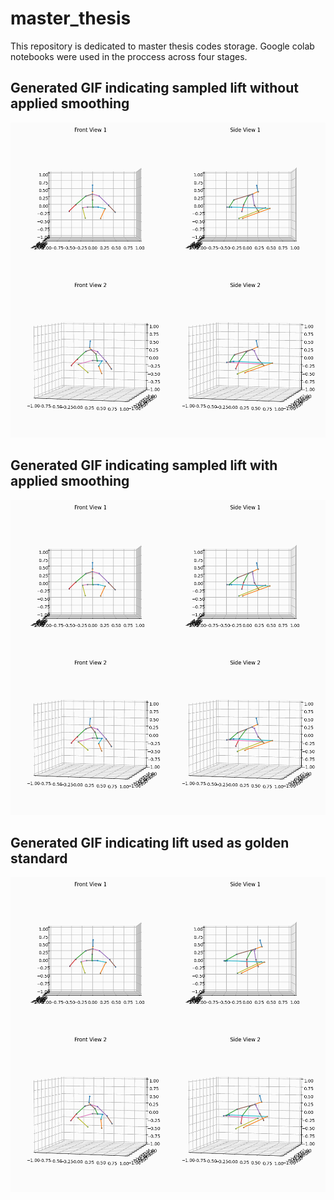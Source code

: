 # master_thesis
This repository is dedicated to master thesis codes storage. Google colab notebooks were used in the proccess across four stages.

## Generated GIF indicating sampled lift without applied smoothing 
![Lift without smoothing](demo/sample_raw.gif)

## Generated GIF indicating sampled lift with applied smoothing 
![Lift with smoothing](demo/sample_smooth.gif)

## Generated GIF indicating lift used as golden standard 
![Lift used as golden trajectory](demo/golden_trajectory.gif)
